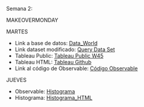 Semana 2: 

MAKEOVERMONDAY

MARTES

* Link a base de datos: [Data_World](https://download.data.world/s/amkf7cy2sua4ptlt4svam33ywnt4h7)
* Link dataset modificado: [Query Data Set](https://download.data.world/s/z5bofpu3osa6ipy6hzb2hmda56iusr)
* Tableau Public: [Tableau Public W45](https://public.tableau.com/app/profile/laura1716/viz/Semana2_16680960800440/LineChart?publish=yes)
* Tableau HTML: [Tableau Github](https://laurita911.github.io/infovis/S2/tableauhtml.html)
* Link al código de Observable: [Código Observable](https://observablehq.com/d/80b2d7971d3bae33)

JUEVES

* Observable: [Histograma](https://observablehq.com/d/e2e5300ce09a268e)
* Histograma: [Histograma_HTML](https://laurita911.github.io/infovis/S2/histograma.html)
